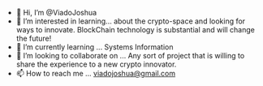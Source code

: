 - 👋 Hi, I’m @ViadoJoshua
- 👀 I’m interested in learning... 
about the crypto-space and looking for ways to innovate. BlockChain technology is substantial and will change the future!
- 🌱 I’m currently learning ... 
Systems Information
- 💞️ I’m looking to collaborate on ... Any sort of project that is willing to share the experience to a new crypto innovator.
- 📫 How to reach me ...
   viadojoshua@gmail.com 


<!---
ViadoJoshua/ViadoJoshua is a ✨ special ✨ repository because its `README.md` (this file) appears on your GitHub profile.
You can click the Preview link to take a look at your changes.
--->
